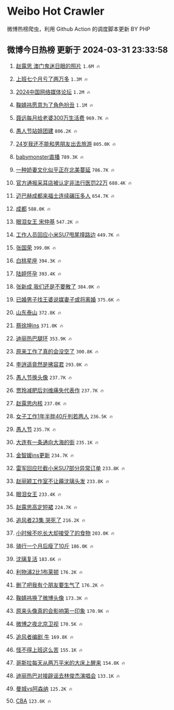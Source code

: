 # Weibo Hot Crawler 



微博热榜爬虫，利用 Github Action 的调度脚本更新 BY PHP 


## 微博今日热榜 更新于 2024-03-31 23:33:58 
1. [赵露思 澳门鬼迷日眼的照片](https://s.weibo.com/weibo?q=%E8%B5%B5%E9%9C%B2%E6%80%9D%20%E6%BE%B3%E9%97%A8%E9%AC%BC%E8%BF%B7%E6%97%A5%E7%9C%BC%E7%9A%84%E7%85%A7%E7%89%87&t=31&band_rank=1&Refer=top) `1.6M 🔥` 

1. [上班七个月亏了两万多](https://s.weibo.com/weibo?q=%23%E4%B8%8A%E7%8F%AD%E4%B8%83%E4%B8%AA%E6%9C%88%E4%BA%8F%E4%BA%86%E4%B8%A4%E4%B8%87%E5%A4%9A%23&t=31&band_rank=2&Refer=top) `1.3M 🔥` 

1. [2024中国网络媒体论坛](https://s.weibo.com/weibo?q=%232024%E4%B8%AD%E5%9B%BD%E7%BD%91%E7%BB%9C%E5%AA%92%E4%BD%93%E8%AE%BA%E5%9D%9B%23&t=31&band_rank=3&Refer=top) `1.2M 🔥` 

1. [鞠婧祎愿意为了角色扮丑](https://s.weibo.com/weibo?q=%23%E9%9E%A0%E5%A9%A7%E7%A5%8E%E6%84%BF%E6%84%8F%E4%B8%BA%E4%BA%86%E8%A7%92%E8%89%B2%E6%89%AE%E4%B8%91%23&t=31&band_rank=4&Refer=top) `1.1M 🔥` 

1. [聂远每月给老婆300万生活费](https://s.weibo.com/weibo?q=%23%E8%81%82%E8%BF%9C%E6%AF%8F%E6%9C%88%E7%BB%99%E8%80%81%E5%A9%86300%E4%B8%87%E7%94%9F%E6%B4%BB%E8%B4%B9%23&t=31&band_rank=5&Refer=top) `969.7K 🔥` 

1. [愚人节站姐团建](https://s.weibo.com/weibo?q=%23%E6%84%9A%E4%BA%BA%E8%8A%82%E7%AB%99%E5%A7%90%E5%9B%A2%E5%BB%BA%23&t=31&band_rank=6&Refer=top) `806.2K 🔥` 

1. [24岁我还不能和男朋友出去旅游](https://s.weibo.com/weibo?q=%2324%E5%B2%81%E6%88%91%E8%BF%98%E4%B8%8D%E8%83%BD%E5%92%8C%E7%94%B7%E6%9C%8B%E5%8F%8B%E5%87%BA%E5%8E%BB%E6%97%85%E6%B8%B8%23&t=31&band_rank=7&Refer=top) `805.0K 🔥` 

1. [babymonster直播](https://s.weibo.com/weibo?q=babymonster%E7%9B%B4%E6%92%AD&t=31&band_rank=8&Refer=top) `789.3K 🔥` 

1. [一种娇妻文化似乎正在北美蔓延](https://s.weibo.com/weibo?q=%23%E4%B8%80%E7%A7%8D%E5%A8%87%E5%A6%BB%E6%96%87%E5%8C%96%E4%BC%BC%E4%B9%8E%E6%AD%A3%E5%9C%A8%E5%8C%97%E7%BE%8E%E8%94%93%E5%BB%B6%23&t=31&band_rank=9&Refer=top) `786.7K 🔥` 

1. [官方通报采耳店被认定非法行医罚22万](https://s.weibo.com/weibo?q=%23%E5%AE%98%E6%96%B9%E9%80%9A%E6%8A%A5%E9%87%87%E8%80%B3%E5%BA%97%E8%A2%AB%E8%AE%A4%E5%AE%9A%E9%9D%9E%E6%B3%95%E8%A1%8C%E5%8C%BB%E7%BD%9A22%E4%B8%87%23&t=31&band_rank=10&Refer=top) `688.4K 🔥` 

1. [迈巴赫成都来福士连续碾压多人](https://s.weibo.com/weibo?q=%23%E8%BF%88%E5%B7%B4%E8%B5%AB%E6%88%90%E9%83%BD%E6%9D%A5%E7%A6%8F%E5%A3%AB%E8%BF%9E%E7%BB%AD%E7%A2%BE%E5%8E%8B%E5%A4%9A%E4%BA%BA%23&t=31&band_rank=11&Refer=top) `654.7K 🔥` 

1. [成都](https://s.weibo.com/weibo?q=%E6%88%90%E9%83%BD&t=31&band_rank=12&Refer=top) `588.0K 🔥` 

1. [眼泪女王 宋仲基](https://s.weibo.com/weibo?q=%E7%9C%BC%E6%B3%AA%E5%A5%B3%E7%8E%8B%20%E5%AE%8B%E4%BB%B2%E5%9F%BA&t=31&band_rank=13&Refer=top) `547.2K 🔥` 

1. [工作人员回应小米SU7甩尾撞路边](https://s.weibo.com/weibo?q=%23%E5%B7%A5%E4%BD%9C%E4%BA%BA%E5%91%98%E5%9B%9E%E5%BA%94%E5%B0%8F%E7%B1%B3SU7%E7%94%A9%E5%B0%BE%E6%92%9E%E8%B7%AF%E8%BE%B9%23&t=31&band_rank=14&Refer=top) `449.7K 🔥` 

1. [张国荣](https://s.weibo.com/weibo?q=%E5%BC%A0%E5%9B%BD%E8%8D%A3&t=31&band_rank=15&Refer=top) `399.0K 🔥` 

1. [白桃星座](https://s.weibo.com/weibo?q=%E7%99%BD%E6%A1%83%E6%98%9F%E5%BA%A7&t=31&band_rank=16&Refer=top) `394.3K 🔥` 

1. [陆婷怀孕](https://s.weibo.com/weibo?q=%23%E9%99%86%E5%A9%B7%E6%80%80%E5%AD%95%23&t=31&band_rank=17&Refer=top) `393.4K 🔥` 

1. [张新成 我们还是不要散了](https://s.weibo.com/weibo?q=%E5%BC%A0%E6%96%B0%E6%88%90%20%E6%88%91%E4%BB%AC%E8%BF%98%E6%98%AF%E4%B8%8D%E8%A6%81%E6%95%A3%E4%BA%86&t=31&band_rank=18&Refer=top) `384.0K 🔥` 

1. [已婚男子找王婆说媒妻子或将离婚](https://s.weibo.com/weibo?q=%23%E5%B7%B2%E5%A9%9A%E7%94%B7%E5%AD%90%E6%89%BE%E7%8E%8B%E5%A9%86%E8%AF%B4%E5%AA%92%E5%A6%BB%E5%AD%90%E6%88%96%E5%B0%86%E7%A6%BB%E5%A9%9A%23&t=31&band_rank=19&Refer=top) `375.6K 🔥` 

1. [山东泰山](https://s.weibo.com/weibo?q=%E5%B1%B1%E4%B8%9C%E6%B3%B0%E5%B1%B1&t=31&band_rank=20&Refer=top) `372.8K 🔥` 

1. [蔡徐坤ins](https://s.weibo.com/weibo?q=%23%E8%94%A1%E5%BE%90%E5%9D%A4ins%23&t=31&band_rank=21&Refer=top) `371.0K 🔥` 

1. [迪丽热巴腿环](https://s.weibo.com/weibo?q=%23%E8%BF%AA%E4%B8%BD%E7%83%AD%E5%B7%B4%E8%85%BF%E7%8E%AF%23&t=31&band_rank=22&Refer=top) `353.9K 🔥` 

1. [原来工作了真的会没空了](https://s.weibo.com/weibo?q=%23%E5%8E%9F%E6%9D%A5%E5%B7%A5%E4%BD%9C%E4%BA%86%E7%9C%9F%E7%9A%84%E4%BC%9A%E6%B2%A1%E7%A9%BA%E4%BA%86%23&t=31&band_rank=23&Refer=top) `300.8K 🔥` 

1. [李逍遥竟然是拂容君](https://s.weibo.com/weibo?q=%E6%9D%8E%E9%80%8D%E9%81%A5%E7%AB%9F%E7%84%B6%E6%98%AF%E6%8B%82%E5%AE%B9%E5%90%9B&t=31&band_rank=24&Refer=top) `293.0K 🔥` 

1. [愚人节换头像](https://s.weibo.com/weibo?q=%23%E6%84%9A%E4%BA%BA%E8%8A%82%E6%8D%A2%E5%A4%B4%E5%83%8F%23&t=31&band_rank=25&Refer=top) `237.7K 🔥` 

1. [贾玲减肥后刘维痛失代表作](https://s.weibo.com/weibo?q=%E8%B4%BE%E7%8E%B2%E5%87%8F%E8%82%A5%E5%90%8E%E5%88%98%E7%BB%B4%E7%97%9B%E5%A4%B1%E4%BB%A3%E8%A1%A8%E4%BD%9C&t=31&band_rank=26&Refer=top) `237.7K 🔥` 

1. [赵露思内核](https://s.weibo.com/weibo?q=%23%E8%B5%B5%E9%9C%B2%E6%80%9D%E5%86%85%E6%A0%B8%23&t=31&band_rank=27&Refer=top) `237.0K 🔥` 

1. [女子工作1年半胖40斤判若两人](https://s.weibo.com/weibo?q=%23%E5%A5%B3%E5%AD%90%E5%B7%A5%E4%BD%9C1%E5%B9%B4%E5%8D%8A%E8%83%9640%E6%96%A4%E5%88%A4%E8%8B%A5%E4%B8%A4%E4%BA%BA%23&t=31&band_rank=28&Refer=top) `236.5K 🔥` 

1. [愚人节](https://s.weibo.com/weibo?q=%E6%84%9A%E4%BA%BA%E8%8A%82&t=31&band_rank=29&Refer=top) `235.7K 🔥` 

1. [大连有一条通向大海的街](https://s.weibo.com/weibo?q=%23%E5%A4%A7%E8%BF%9E%E6%9C%89%E4%B8%80%E6%9D%A1%E9%80%9A%E5%90%91%E5%A4%A7%E6%B5%B7%E7%9A%84%E8%A1%97%23&t=31&band_rank=30&Refer=top) `235.1K 🔥` 

1. [金智媛ins更新](https://s.weibo.com/weibo?q=%23%E9%87%91%E6%99%BA%E5%AA%9Bins%E6%9B%B4%E6%96%B0%23&t=31&band_rank=31&Refer=top) `234.7K 🔥` 

1. [雷军回应拦截小米SU7部分异常订单](https://s.weibo.com/weibo?q=%23%E9%9B%B7%E5%86%9B%E5%9B%9E%E5%BA%94%E6%8B%A6%E6%88%AA%E5%B0%8F%E7%B1%B3SU7%E9%83%A8%E5%88%86%E5%BC%82%E5%B8%B8%E8%AE%A2%E5%8D%95%23&t=31&band_rank=32&Refer=top) `233.8K 🔥` 

1. [赵丽颖工作室不让薅沈璃头发](https://s.weibo.com/weibo?q=%23%E8%B5%B5%E4%B8%BD%E9%A2%96%E5%B7%A5%E4%BD%9C%E5%AE%A4%E4%B8%8D%E8%AE%A9%E8%96%85%E6%B2%88%E7%92%83%E5%A4%B4%E5%8F%91%23&t=31&band_rank=33&Refer=top) `233.8K 🔥` 

1. [眼泪女王](https://s.weibo.com/weibo?q=%E7%9C%BC%E6%B3%AA%E5%A5%B3%E7%8E%8B&t=31&band_rank=34&Refer=top) `233.4K 🔥` 

1. [赵露思高定短裙](https://s.weibo.com/weibo?q=%23%E8%B5%B5%E9%9C%B2%E6%80%9D%E9%AB%98%E5%AE%9A%E7%9F%AD%E8%A3%99%23&t=31&band_rank=35&Refer=top) `224.7K 🔥` 

1. [追风者23集 哭死了](https://s.weibo.com/weibo?q=%E8%BF%BD%E9%A3%8E%E8%80%8523%E9%9B%86%20%E5%93%AD%E6%AD%BB%E4%BA%86&t=31&band_rank=36&Refer=top) `216.2K 🔥` 

1. [小时候不吃长大却接受了的食物](https://s.weibo.com/weibo?q=%23%E5%B0%8F%E6%97%B6%E5%80%99%E4%B8%8D%E5%90%83%E9%95%BF%E5%A4%A7%E5%8D%B4%E6%8E%A5%E5%8F%97%E4%BA%86%E7%9A%84%E9%A3%9F%E7%89%A9%23&t=31&band_rank=37&Refer=top) `203.0K 🔥` 

1. [骑行一个月后瘦了10斤](https://s.weibo.com/weibo?q=%23%E9%AA%91%E8%A1%8C%E4%B8%80%E4%B8%AA%E6%9C%88%E5%90%8E%E7%98%A6%E4%BA%8610%E6%96%A4%23&t=31&band_rank=38&Refer=top) `186.0K 🔥` 

1. [沈璃复活](https://s.weibo.com/weibo?q=%23%E6%B2%88%E7%92%83%E5%A4%8D%E6%B4%BB%23&t=31&band_rank=39&Refer=top) `183.6K 🔥` 

1. [利物浦2比1布莱顿](https://s.weibo.com/weibo?q=%23%E5%88%A9%E7%89%A9%E6%B5%A62%E6%AF%941%E5%B8%83%E8%8E%B1%E9%A1%BF%23&t=31&band_rank=40&Refer=top) `176.2K 🔥` 

1. [删了吧我有个朋友要生气了](https://s.weibo.com/weibo?q=%23%E5%88%A0%E4%BA%86%E5%90%A7%E6%88%91%E6%9C%89%E4%B8%AA%E6%9C%8B%E5%8F%8B%E8%A6%81%E7%94%9F%E6%B0%94%E4%BA%86%23&t=31&band_rank=41&Refer=top) `176.2K 🔥` 

1. [鞠婧祎换了微博头像](https://s.weibo.com/weibo?q=%23%E9%9E%A0%E5%A9%A7%E7%A5%8E%E6%8D%A2%E4%BA%86%E5%BE%AE%E5%8D%9A%E5%A4%B4%E5%83%8F%23&t=31&band_rank=42&Refer=top) `173.3K 🔥` 

1. [原来头像真的会影响第一印象](https://s.weibo.com/weibo?q=%23%E5%8E%9F%E6%9D%A5%E5%A4%B4%E5%83%8F%E7%9C%9F%E7%9A%84%E4%BC%9A%E5%BD%B1%E5%93%8D%E7%AC%AC%E4%B8%80%E5%8D%B0%E8%B1%A1%23&t=31&band_rank=43&Refer=top) `170.9K 🔥` 

1. [微博之夜北京卫视](https://s.weibo.com/weibo?q=%E5%BE%AE%E5%8D%9A%E4%B9%8B%E5%A4%9C%E5%8C%97%E4%BA%AC%E5%8D%AB%E8%A7%86&t=31&band_rank=44&Refer=top) `170.5K 🔥` 

1. [追风者编剧 牛](https://s.weibo.com/weibo?q=%E8%BF%BD%E9%A3%8E%E8%80%85%E7%BC%96%E5%89%A7%20%E7%89%9B&t=31&band_rank=45&Refer=top) `169.8K 🔥` 

1. [怪不得上班这么苦](https://s.weibo.com/weibo?q=%E6%80%AA%E4%B8%8D%E5%BE%97%E4%B8%8A%E7%8F%AD%E8%BF%99%E4%B9%88%E8%8B%A6&t=31&band_rank=46&Refer=top) `155.1K 🔥` 

1. [哥斯拉每天从两万平米的大床上醒来](https://s.weibo.com/weibo?q=%E5%93%A5%E6%96%AF%E6%8B%89%E6%AF%8F%E5%A4%A9%E4%BB%8E%E4%B8%A4%E4%B8%87%E5%B9%B3%E7%B1%B3%E7%9A%84%E5%A4%A7%E5%BA%8A%E4%B8%8A%E9%86%92%E6%9D%A5&t=31&band_rank=47&Refer=top) `154.8K 🔥` 

1. [迪丽热巴对接辟谣去林俊杰演唱会](https://s.weibo.com/weibo?q=%23%E8%BF%AA%E4%B8%BD%E7%83%AD%E5%B7%B4%E5%AF%B9%E6%8E%A5%E8%BE%9F%E8%B0%A3%E5%8E%BB%E6%9E%97%E4%BF%8A%E6%9D%B0%E6%BC%94%E5%94%B1%E4%BC%9A%23&t=31&band_rank=48&Refer=top) `133.1K 🔥` 

1. [曼城vs阿森纳](https://s.weibo.com/weibo?q=%23%E6%9B%BC%E5%9F%8Evs%E9%98%BF%E6%A3%AE%E7%BA%B3%23&t=31&band_rank=49&Refer=top) `125.2K 🔥` 

1. [CBA](https://s.weibo.com/weibo?q=CBA&t=31&band_rank=50&Refer=top) `123.6K 🔥` 

